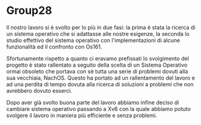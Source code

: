 # Group28

Il nostro lavoro si è svolto per lo più in due fasi: la prima è stata la ricerca di un sistema operativo che si adattasse alle nostre esigenze, la seconda lo studio effettivo del sistema operativo con l'implementazioni di alcune funzionalità ed il confronto con Os161.

Sfortunamente rispetto a quanto ci eravamo prefissati lo svolgimento del progetto è stato rallentato a seguito della scelta di un Sistema Operativo ormai obsoleto che portava con sè tutta una serie di problemi dovuti alla sua vecchiaia, NachOS. Questo ha portato ad un rallentamento del lavoro e ad una perdita di tempo dovuta alla ricerca di soluzioni a problemi che non avrebbero dovuto esserci.

Dopo aver già svolto buona parte del lavoro abbiamo infine deciso di cambiare sistema operativo passando a Xv6 con la quale abbiamo potuto svolgere il lavoro in maniera più efficiente e senza problemi.